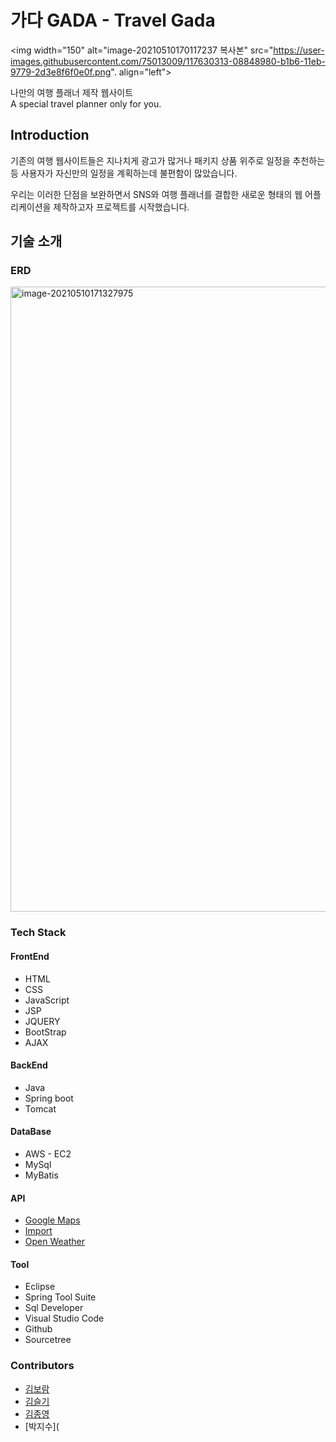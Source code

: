 # 가다 GADA - Travel Gada

<img width="150" alt="image-20210510170117237 복사본" src="https://user-images.githubusercontent.com/75013009/117630313-08848980-b1b6-11eb-9779-2d3e8f6f0e0f.png". align="left">

나만의 여행 플래너 제작 웹사이트     
A special travel planner only for you.     



## Introduction

기존의 여행 웹사이트들은 지나치게 광고가 많거나 패키지 상품 위주로 일정을 추천하는 등 사용자가 자신만의 일정을 계획하는데 불편함이 많았습니다.

우리는 이러한 단점을 보완하면서 SNS와 여행 플래너를 결합한 새로운 형태의 웹 어플리케이션을 제작하고자 프로젝트를 시작했습니다.



## 기술 소개

### ERD

<img width="1000" alt="image-20210510171327975" src="https://user-images.githubusercontent.com/75013009/117854037-09a3dc80-b2c4-11eb-9abb-10fbc9604d3f.png">



### Tech Stack

#### FrontEnd

- HTML
- CSS
- JavaScript
- JSP
- JQUERY
- BootStrap
- AJAX



#### BackEnd

- Java
- Spring boot
- Tomcat



#### DataBase

- AWS - EC2
- MySql
- MyBatis



#### API

- [Google Maps](https://developers.google.com/maps?hl=ko)
- [Import](https://www.iamport.kr)
- [Open Weather](https://openweathermap.org/api)



#### Tool

- Eclipse
- Spring Tool Suite
- Sql Developer
- Visual Studio Code
- Github
- Sourcetree



### Contributors

- [김보람](https://github.com/gulchichi)
- [김슬기](https://github.com/seullkki)
- [김종영](https://github.com/jongyeongsseu)
- [박지수](

